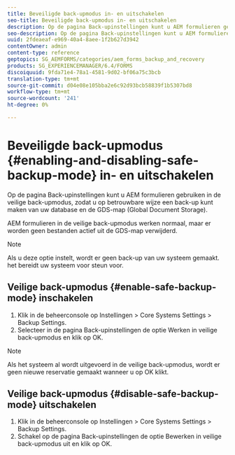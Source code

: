 ```yaml
---
title: Beveiligde back-upmodus in- en uitschakelen
seo-title: Beveiligde back-upmodus in- en uitschakelen
description: Op de pagina Back-upinstellingen kunt u AEM formulieren gebruiken in de veilige back-upmodus, zodat u op betrouwbare wijze een back-up kunt maken van uw database en de GDS-map (Global Document Storage). Leer hoe u de veilige back-upmodus in- en uitschakelt.
seo-description: Op de pagina Back-upinstellingen kunt u AEM formulieren gebruiken in de veilige back-upmodus, zodat u op betrouwbare wijze een back-up kunt maken van uw database en de GDS-map (Global Document Storage). Leer hoe u de veilige back-upmodus in- en uitschakelt.
uuid: 2fdeaeaf-e969-40a4-8aee-1f2b627d3942
contentOwner: admin
content-type: reference
geptopics: SG_AEMFORMS/categories/aem_forms_backup_and_recovery
products: SG_EXPERIENCEMANAGER/6.4/FORMS
discoiquuid: 9fda71e4-78a1-4581-9d02-bf06a75c3bcb
translation-type: tm+mt
source-git-commit: d04e08e105bba2e6c92d93bcb58839f1b5307bd8
workflow-type: tm+mt
source-wordcount: '241'
ht-degree: 0%

---
```



# Beveiligde back-upmodus {#enabling-and-disabling-safe-backup-mode} in- en uitschakelen

Op de pagina Back-upinstellingen kunt u AEM formulieren gebruiken in de veilige back-upmodus, zodat u op betrouwbare wijze een back-up kunt maken van uw database en de GDS-map (Global Document Storage).

AEM formulieren in de veilige back-upmodus werken normaal, maar er worden geen bestanden actief uit de GDS-map verwijderd.

>[!NOTE]
>
>Als u deze optie instelt, wordt er geen back-up van uw systeem gemaakt. het bereidt uw systeem voor steun voor.

## Veilige back-upmodus {#enable-safe-backup-mode} inschakelen

1. Klik in de beheerconsole op Instellingen > Core Systems Settings > Backup Settings.
1. Selecteer in de pagina Back-upinstellingen de optie Werken in veilige back-upmodus en klik op OK.

>[!NOTE]
>
>Als het systeem al wordt uitgevoerd in de veilige back-upmodus, wordt er geen nieuwe reservatie gemaakt wanneer u op OK klikt.

## Veilige back-upmodus {#disable-safe-backup-mode} uitschakelen

1. Klik in de beheerconsole op Instellingen > Core Systems Settings > Backup Settings.
1. Schakel op de pagina Back-upinstellingen de optie Bewerken in veilige back-upmodus uit en klik op OK.

